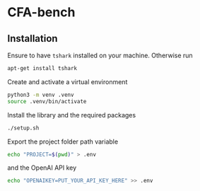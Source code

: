 # CFA-bench


## Installation
Ensure to have `tshark` installed on your machine. Otherwise run
```bash
apt-get install tshark
```
Create and activate a virtual environment
```bash
python3 -m venv .venv
source .venv/bin/activate
```
Install the library and the required packages
```bash
./setup.sh
```
Export the project folder path variable
```bash
echo "PROJECT=$(pwd)" > .env
```
and the OpenAI API key
```bash
echo "OPENAIKEY=PUT_YOUR_API_KEY_HERE" >> .env
```
